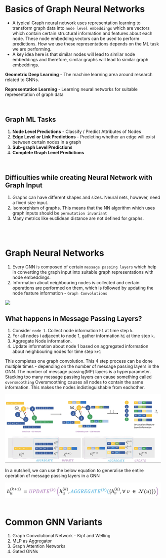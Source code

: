 # Basics of Graph Neural Networks
* A typical Graph neural network uses representation learning to transform graph data into `node level embeddings` which are vectors which contain certain structural information and features about each node. These node embedding vectors can be used to perform predictions. How we use these representations depends on the ML task we are performing.
* A key idea here is that similar nodes will lead to similar node embeddings and therefore, similar graphs will lead to similar graph embeddings.

**Geometric Deep Learning** - The machine learning area around research related to GNNs.

**Representation Learning** - Learning neural networks for suitable representation of graph data

<br>

## Graph ML Tasks
1. **Node Level Predictions** - Classify / Predict Attributes of Nodes
2. **Edge Level or Link Predictions** - Predicting whether an edge will exist between certain nodes in a graph
3. **Sub-graph Level Predictions**
4. **Complete Graph Level Predictions**

<br>

## Difficulties while creating Neural Network with Graph Input
1. Graphs can have different shapes and sizes. Neural nets, however,  need a fixed size input. 
2. Isomorphism of graphs. This means that the NN algorithm which uses graph inputs should be `permutation invariant`
3. Many metrics like euclidean distance are not defined for graphs.

<br>
<br>

# Graph Neural Networks

1. Every GNN is composed of certain `message passing layers` which help in converting the graph input into suitable graph representations with node embeddings.
2. Information about neighbouring nodes is collected and certain operations are performed on them, which is followed by updating the node feature information - `Graph Convolutions`

<img src="https://miro.medium.com/max/1838/1*0rj1Pxlzyqkg_rrZiyRDNw.png">

## What happens in Message Passing Layers?

1. Consider `node 1`. Collect node information `h1` at time step `k`.
2. For all nodes i adjacent to node 1, gather information `hi` at time step `k`.
3. Aggregate Node information.
4. Update information about node 1 based on aggregated information about neighbouring nodes for time step `k+1`

This completes one graph convolution. This 4 step process can be done multiple times - depending on the number of message passing layers in the GNN.
The number of message passing(MP) layers is a hyperparameter. Stacking too many message passing layers can cause something called `oversmoothing`
Oversmoothing causes all nodes to contain the same information. This makes the nodes indistinguishable from eachother.

<img src="https://github.com/tejaspradhan/Graph-Neural-Networks/blob/main/images/graph-conv.png">

In a nutshell, we can use the below equation to generalise the entire operation of message passing layers in a GNN

<img src="https://github.com/tejaspradhan/Graph-Neural-Networks/blob/main/images/mp-equation.png">
<br>
<br>

# Common GNN Variants
1. Graph Convolutional Network - Kipf and Welling
2. MLP as Aggregator
3. Graph Attention Networks
4. Gated GNNs
<br>

